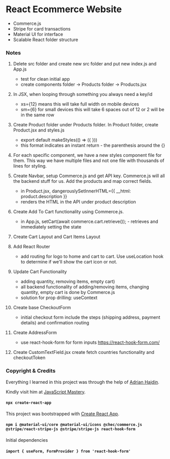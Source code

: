 # React Ecommerce Website

- Commerce.js
- Stripe for card transactions
- Material UI for interface
- Scalable React folder structure

### Notes

1. Delete src folder and create new src folder and put new index.js and App.js

   - test for clean initial app
   - create components folder -> Products folder -> Products.jsx

2. In JSX, when looping through something you always need a key/id

   - xs={12} means this will take full width on mobile devices
   - sm={6} for small devices this will take 6 spaces out of 12 or 2 will be in the same row

3. Create Product folder under Products folder. In Product folder, create Product.jsx and styles.js

   - export default makeStyles(() => ({ }))
   - this format indicates an instant return - the parenthesis around the {}

4. For each specific component, we have a new styles component file for them. This way we have multiple files and not one file with thousands of lines for styling.

5. Create Navbar, setup Commerce.js and get API key. Commerce.js will all the backend stuff for us. Add the products and map correct fields.
   - in Product.jsx, dangerouslySetInnerHTML={{ __html: product.description }}
   * renders the HTML in the API under product description
6. Create Add To Cart functionality using Commerce.js.

   - in App.js, setCart(await commerce.cart.retrieve()); - retrieves and immediately setting the state

7. Create Cart Layout and Cart Items Layout
8. Add React Router
   - add routing for logo to home and cart to cart. Use useLocation hook to determine if we'll show the cart icon or not.
9. Update Cart Functionality
   - adding quantity, removing items, empty cart)
   - all backend functionality of adding/removing items, changing quantity, empty cart is done by Commerce.js
   - solution for prop drilling: useContext
10. Create base CheckoutForm
    - initial checkout form include the steps (shipping address, payment details) and confirmation routing
11. Create AddressForm

    - use react-hook-form for form inputs https://react-hook-form.com/

12. Create CustomTextField.jsx
    create fetch countries functionality and checkoutToken

### Copyright & Credits

Everything I learned in this project was through the help of [Adrian Hajdin](https://github.com/adrianhajdin).

Kindly visit him at [JavaScript Mastery](https://www.youtube.com/channel/UCmXmlB4-HJytD7wek0Uo97A).

#### `npx create-react-app`

This project was bootstrapped with [Create React App](https://github.com/facebook/create-react-app).

#### `npm i @material-ui/core @material-ui/icons @chec/commerce.js @stripe/react-stripe-js @stripe/stripe-js react-hook-form`

Initial dependencies

#### `import { useForm, FormProvider } from 'react-hook-form'`
